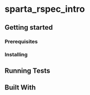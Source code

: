 # sparta_rspec_intro

## Getting started

### Prerequisites

### Installing

## Running Tests

## Built With